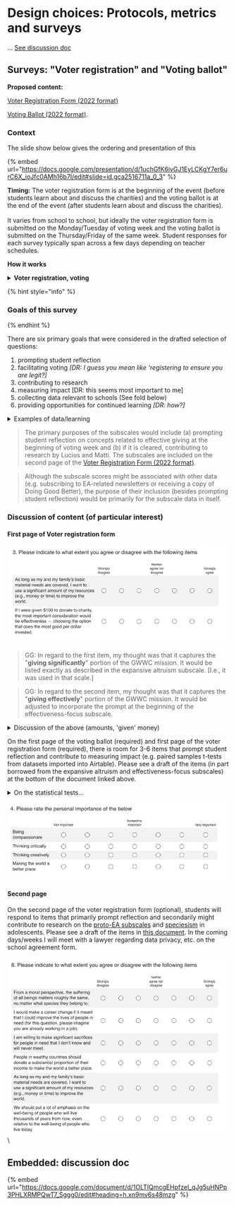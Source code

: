 # Design choices: Protocols, metrics and surveys

... [See discussion doc](https://docs.google.com/document/d/1OLTIQmcgEHpfzel\_qJg5uHNPp3PHLXRMPQwT7\_Sggg0/edit#heading=h.xn9mv6s48mzg)

## Surveys: "Voter registration" and "Voting ballot"

**Proposed content:**

[Voter Registration Form (2022 format)](https://www.surveymonkey.com/r/FFY5B73)

[Voting Ballot (2022 format)](https://www.surveymonkey.com/r/FN9Z5DP).



### Context

The slide show below gives the ordering and presentation of this&#x20;

{% embed url="https://docs.google.com/presentation/d/1uchGfK6ivGJ1EyLCKgY7er6urC6X_ioJfc0AMh16b7I/edit#slide=id.gca2516711a_0_3" %}

**Timing:** The voter registration form is at the beginning of the event (before students learn about and discuss the charities) and the voting ballot is at the end of the event (after students learn about and discuss the charities). \
\
It varies from school to school, but ideally the voter registration form is submitted on the Monday/Tuesday of voting week and the voting ballot is submitted on the Thursday/Friday of the same week. Student responses for each survey typically span across a few days depending on teacher schedules.

**How it works**

<details>

<summary><strong>Voter registration, voting</strong></summary>

&#x20;The logistics of registering to vote (first survey) and actually voting (second survey). The program is designed to give students the feeling, "I just voted, and I know how to vote."

</details>



{% hint style="info" %}
### Goals of this survey
{% endhint %}

There are six primary goals that were considered in the drafted selection of questions:

1. prompting student reflection
2. facilitating voting _\[DR: I guess you mean like 'registering to ensure you are legit?]_
3. contributing to research
4. measuring impact \[DR: this seems most important to me]
5. collecting data relevant to schools (See fold below)
6. providing opportunities for continued learning _\[DR: how?]_

<details>

<summary>Examples of data/learning</summary>

![](<../../.gitbook/assets/image (27) (1).png>)

From [Youtube: Fed presentation](https://youtu.be/s32qCDWsw8s?t=441)

</details>

> The primary purposes of the subscales would include (a) prompting student reflection on concepts related to effective giving at the beginning of voting week and (b) if it is cleared, contributing to research by Lucius and Matti. The subscales are included on the second page of the [Voter Registration Form (2022 format)](https://www.surveymonkey.com/r/FFY5B73).

> Although the subscale scores might be associated with other data (e.g. subscribing to EA-related newsletters or receiving a copy of Doing Good Better), the purpose of their inclusion (besides prompting student reflection) would be primarily for the subscale data in itself.

### Discussion of content (of particular interest)

#### First page of Voter registration form

![3 May 2022 version](<../../.gitbook/assets/image (27) (1) (1).png>)

> GG: In regard to the first item, my thought was that it captures the "**giving significantly**" portion of the GWWC mission. It would be listed exactly as described in the expansive altruism subscale. \[I.e., it was used in that scale.]

> GG: In regard to the second item, my thought was that it captures the "**giving effectively**" portion of the GWWC mission. It would be adjusted to incorporate the prompt at the beginning of the effectiveness-focus subscale.



<details>

<summary> Discussion of the above (amounts, 'given' money) </summary>

David Reinstein. These seem reasonable and useful to me. For the second question, I wonder why you use only $100. Why not $500 or $1000?\
\
And why 'if I were given' ... rather than 'if I were donating'? The 'given money' may convey a different sense of obligation to be effective with someone else's money, or to honor their preferences and wishes. There is even a psych paper where they find a difference in hypothetical choices when someone is a ‘manager’ in such a context.\
\
_I had used $100 because I thought it might seem more plausible for some students and easier to comprehend, but I could see it both ways._

_The reason I had used the language "if I were given" was that many high school students do not have $100 to donate and some students would have a hard time holding the thought experiment of donating money if it were not made accessible by a plausible scenario (e.g. the thought process, "If I were donating $100 to charity...well...I wouldn't do that...so this question doesn't apply to me I guess"). However, I could also see it being phrased differently, e.g. due the possible interpretation of honoring someone else's preferences/wishes._\
\
"You were donating" vs "If I were given" ... it's a tough one. If you had all the space in the world you could consider explaining it further ... "suppose you had $100 that could legally only be given to charity and not kept; but you were not allocating this 'on behalf of someone'" ... but that gets messy​. I guess I'd slightly lean towards "If I were giving $100 to charity" but I'm not sure.​\
\
Depending on your sample size and implementation ability you might be able to do a 'survey experiment' here and randomize how it is asked to see if you find a difference.\
\
On second thought, if you can't 'test it both ways', maybe go with your instinct. Makes sense to expect the most meaningful answers in contexts people can relate to ... and students could probably imagine being given $100 or so to donate.​But maybe change it to:​\
\
\> If I were given $100 to donate to any charity (and asked to use my own judgement in doing so)\
\




</details>



On the first page of the voting ballot (required) and first page of the voter registration form (required), there is room for 3-6 items that prompt student reflection and contribute to measuring impact (e.g. paired samples t-tests from datasets imported into Airtable). Please see a draft of the items (in part borrowed from the expansive altruism and effectiveness-focus subscales) at the bottom of the document linked above.

<details>

<summary>On the statistical tests...</summary>

I (David Reinstein) would suggest an ordered logit if you want this in the context of a model with covariates. \


If you want a simple comparison you could do a Wilcoxon signed-rank test, or for a more 'line-of-sight explainable to data scientists' you could do a permutation test:\
\
First calculate the proportion of times a paired scoring in T2 is greater than its partner in T1 (i.e., probability of superiority, within subjects). Then for your null the permutations would be keeping the scores paired but randomly switching whether they are in T1 or T2 and seeing how often in those shuffled simulations you get the same or greater probability of superiority.\


</details>

![3 May 2022 cersion](<../../.gitbook/assets/image (14).png>)

#### Second page

On the second page of the voter registration form (optional), students will respond to items that primarily prompt reflection and secondarily might contribute to research on the [proto-EA subscales](https://forum.effectivealtruism.org/posts/7f3sq7ZHcRsaBBeMD/what-psychological-traits-predict-interest-in-effective) and [speciesism](https://psyarxiv.com/fte9m) in adolescents. Please see a draft of the items in [this document](https://docs.google.com/document/d/1OLTIQmcgEHpfzel\_qJg5uHNPp3PHLXRMPQwT7\_Sggg0/edit?usp=sharing). In the coming days/weeks I will meet with a lawyer regarding data privacy, etc. on the school agreement form.

![](<../../.gitbook/assets/image (1).png>)\\



## Embedded: discussion doc

{% embed url="https://docs.google.com/document/d/1OLTIQmcgEHpfzel_qJg5uHNPp3PHLXRMPQwT7_Sggg0/edit#heading=h.xn9mv6s48mzg" %}

